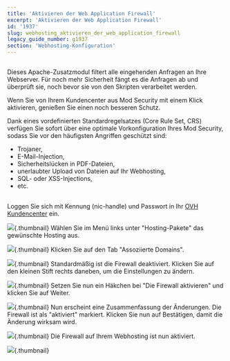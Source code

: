```yaml
---
title: 'Aktivieren der Web Application Firewall'
excerpt: 'Aktivieren der Web Application Firewall'
id: '1937'
slug: webhosting_aktivieren_der_web_application_firewall
legacy_guide_number: g1937
section: 'Webhosting-Konfiguration'
---
```



## 
Dieses Apache-Zusatzmodul filtert alle eingehenden Anfragen an Ihre Webserver. Für noch mehr Sicherheit fängt es die Anfragen ab und überprüft sie, noch bevor sie von den Skripten verarbeitet werden.

Wenn Sie von Ihrem Kundencenter aus Mod Security mit einem Klick aktivieren, genießen Sie einen noch besseren Schutz.

Dank eines vordefinierten Standardregelsatzes (Core Rule Set, CRS) verfügen Sie sofort über eine optimale Vorkonfiguration Ihres Mod Security, sodass Sie vor den häufigsten Angriffen geschützt sind:


- Trojaner,
- E-Mail-Injection,
- Sicherheitslücken in PDF-Dateien,
- unerlaubter Upload von Dateien auf Ihr Webhosting,
- SQL- oder XSS-Injections,
- etc.




## 
Loggen Sie sich mit Kennung (nic-handle) und Passwort in Ihr [OVH Kundencenter](https://www.ovh.com/manager/web) ein.

![](images/img_3005.jpg){.thumbnail}
Wählen Sie im Menü links unter "Hosting-Pakete" das gewünschte Hosting aus.

![](images/img_3006.jpg){.thumbnail}
Klicken Sie auf den Tab "Assoziierte Domains".

![](images/img_3007.jpg){.thumbnail}
Standardmäßig ist die Firewall deaktiviert. Klicken Sie auf den kleinen Stift rechts daneben, um die Einstellungen zu ändern.

![](images/img_3008.jpg){.thumbnail}
Setzen Sie nun ein Häkchen bei "Die Firewall aktivieren" und klicken Sie auf Weiter.

![](images/img_3010.jpg){.thumbnail}
Nun erscheint eine Zusammenfassung der Änderungen. Die Firewall ist als "aktiviert" markiert. Klicken Sie nun auf Bestätigen, damit die Änderung wirksam wird.

![](images/img_3011.jpg){.thumbnail}
Die Firewall auf Ihrem Webhosting ist nun aktiviert.

![](images/img_3012.jpg){.thumbnail}

